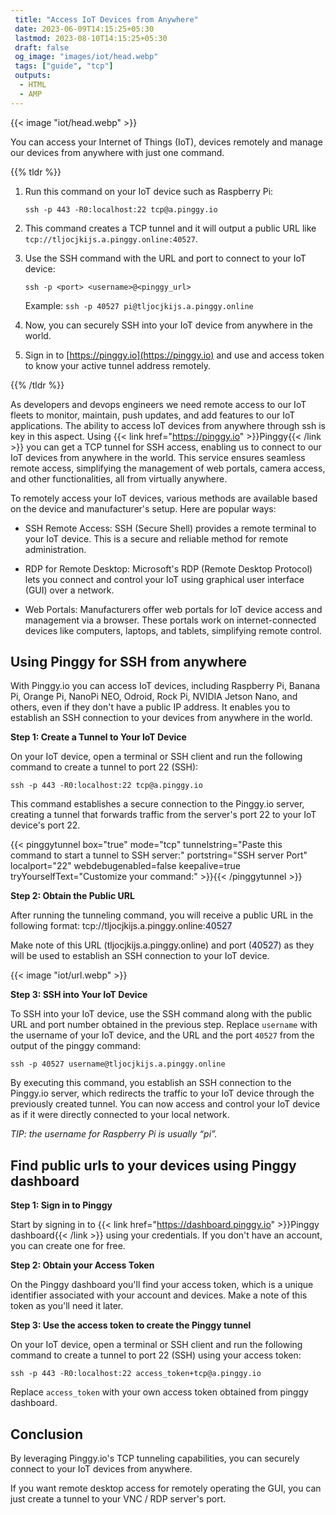 ```yaml
---
 title: "Access IoT Devices from Anywhere" 
 date: 2023-06-09T14:15:25+05:30
 lastmod: 2023-08-10T14:15:25+05:30
 draft: false 
 og_image: "images/iot/head.webp"
 tags: ["guide", "tcp"]
 outputs:
  - HTML
  - AMP
---
```


{{< image "iot/head.webp" >}}

You can access your Internet of Things (IoT), devices remotely and manage our devices from anywhere with just one command.

{{% tldr %}}

1. Run this command on your IoT device such as Raspberry Pi:
   ```
   ssh -p 443 -R0:localhost:22 tcp@a.pinggy.io
   ```
2. This command creates a TCP tunnel and it will output a public URL like `tcp://tljocjkijs.a.pinggy.online:40527`.
3. Use the SSH command with the URL and port to connect to your IoT device:
   ```
   ssh -p <port> <username>@<pinggy_url>
   ```
   Example:
   `ssh -p 40527 pi@tljocjkijs.a.pinggy.online`
4. Now, you can securely SSH into your IoT device from anywhere in the world.

5. Sign in to [https://pinggy.io](https://pinggy.io) and use and access token to know your active tunnel address remotely.

{{% /tldr %}}

As developers and devops engineers we need remote access to our IoT fleets to monitor, maintain, push updates, and add features to our IoT applications. The ability to access IoT devices from anywhere through ssh is key in this aspect. Using {{< link href="https://pinggy.io" >}}Pinggy{{< /link >}} you can get a TCP tunnel for SSH access, enabling us to connect to our IoT devices from anywhere in the world. This service ensures seamless remote access, simplifying the management of web portals, camera access, and other functionalities, all from virtually anywhere.

To remotely access your IoT devices, various methods are available based on the device and manufacturer's setup. Here are popular ways:

- SSH Remote Access: SSH (Secure Shell) provides a remote terminal to your IoT device. This is a secure and reliable method for remote administration.

- RDP for Remote Desktop: Microsoft's RDP (Remote Desktop Protocol) lets you connect and control your IoT using graphical user interface (GUI) over a network.

- Web Portals: Manufacturers offer web portals for IoT device access and management via a browser. These portals work on internet-connected devices like computers, laptops, and tablets, simplifying remote control.

## Using Pinggy for SSH from anywhere

With Pinggy.io you can access IoT devices, including Raspberry Pi, Banana Pi, Orange Pi, NanoPi NEO, Odroid, Rock Pi, NVIDIA Jetson Nano, and others, even if they don't have a public IP address. It enables you to establish an SSH connection to your devices from anywhere in the world.

**Step 1: Create a Tunnel to Your IoT Device**

On your IoT device, open a terminal or SSH client and run the following command to create a tunnel to port 22 (SSH):

```
ssh -p 443 -R0:localhost:22 tcp@a.pinggy.io
```

This command establishes a secure connection to the Pinggy.io server, creating a tunnel that forwards traffic from the server's port 22 to your IoT device's port 22.

{{< pinggytunnel box="true" mode="tcp" tunnelstring="Paste this command to start a tunnel to SSH server:" portstring="SSH server Port" localport="22" webdebugenabled=false keepalive=true tryYourselfText="Customize your command:" >}}{{< /pinggytunnel >}}

**Step 2: Obtain the Public URL**

After running the tunneling command, you will receive a public URL in the following format:
tcp://<span style="background: #fff0f0">tljocjkijs.a.pinggy.online</span>:<span style="background: #e9ecff">40527</span>

Make note of this URL (<span style="background: #fff0f0">tljocjkijs.a.pinggy.online</span>) and port (<span style="background: #e9ecff">40527</span>) as they will be used to establish an SSH connection to your IoT device.

{{< image "iot/url.webp" >}}

**Step 3: SSH into Your IoT Device**

To SSH into your IoT device, use the SSH command along with the public URL and port number obtained in the previous step. Replace `username` with the username of your IoT device, and the URL and the port `40527` from the output of the pinggy command:

```
ssh -p 40527 username@tljocjkijs.a.pinggy.online
```

By executing this command, you establish an SSH connection to the Pinggy.io server, which redirects the traffic to your IoT device through the previously created tunnel. You can now access and control your IoT device as if it were directly connected to your local network.

_TIP: the username for Raspberry Pi is usually “pi”._

## Find public urls to your devices using Pinggy dashboard

**Step 1: Sign in to Pinggy**

Start by signing in to {{< link href="https://dashboard.pinggy.io" >}}Pinggy dashboard{{< /link >}} using your credentials. If you don't have an account, you can create one for free.

**Step 2: Obtain your Access Token**

On the Pinggy dashboard you'll find your access token, which is a unique identifier associated with your account and devices. Make a note of this token as you'll need it later.

**Step 3: Use the access token to create the Pinggy tunnel**

On your IoT device, open a terminal or SSH client and run the following command to create a tunnel to port 22 (SSH) using your access token:

```
ssh -p 443 -R0:localhost:22 access_token+tcp@a.pinggy.io
```

Replace `access_token` with your own access token obtained from pinggy dashboard.

## Conclusion

By leveraging Pinggy.io's TCP tunneling capabilities, you can securely connect to your IoT devices from anywhere.

If you want remote desktop access for remotely operating the GUI, you can just create a tunnel to your VNC / RDP server's port.
